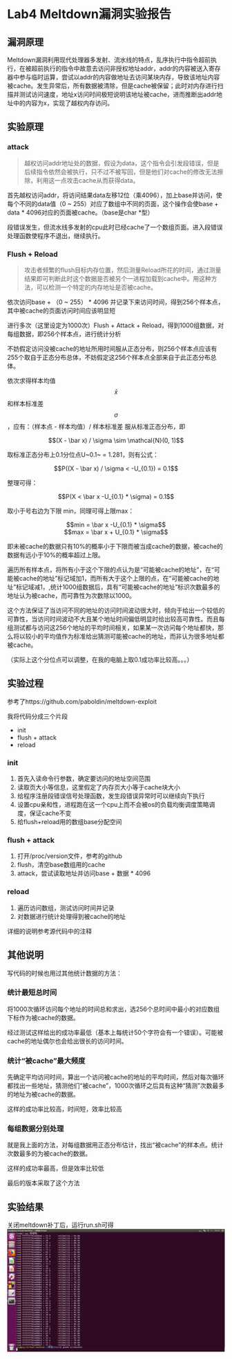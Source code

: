 # Lab4 Meltdown漏洞实验报告

## 漏洞原理

Meltdown漏洞利用现代处理器多发射、流水线的特点，乱序执行中指令超前执行，在被超前执行的指令中故意去访问非授权地址addr，addr的内容被送入寄存器中参与临时运算，尝试以addr的内容做地址去访问某块内存，导致该地址内容被cache。发生异常后，所有数据被清除，但是cache被保留；此时对内存进行扫描并测试访问速度，地址x访问时间极短说明该地址被cache，进而推断出addr地址中的内容为x，实现了越权内存访问。



## 实验原理

### attack

> 越权访问addr地址处的数据，假设为data，这个指令会引发段错误，但是后续指令依然会被执行，只不过不被写回，但是他们对cache的修改无法擦除，利用这一点攻击cache从而获得data。

首先越权访问addr，将访问结果data左移12位（乘4096），加上base并访问，使每个不同的data值（0 ~ 255）对应了数组中不同的页面，这个操作会使base + data * 4096对应的页面被cache。（base是char *型）

段错误发生，但流水线多发射的cpu此时已经cache了一个数组页面。进入段错误处理函数使程序不退出，继续执行。

### Flush + Reload

> 攻击者频繁的flush目标内存位置，然后测量Reload所花的时间，通过测量结果即可判断此时这个数据是否被另个一进程加载到cache中。用这种方法，可以检测一个特定的内存地址是否被cache。

依次访问base + （0 ~ 255） * 4096 并记录下来访问时间，得到256个样本点，其中被cache的页面访问时间应该明显短

进行多次（这里设定为1000次）Flush + Attack + Reload，得到1000组数据，对每组数据，即256个样本点，进行统计分析

不妨假定访问没被cache的地址所用时间服从正态分布，则256个样本点应该有255个取自于正态分布总体，不妨假定这256个样本点全部来自于此正态分布总体。

依次求得样本均值 $$\bar x$$ 和样本标准差 $$\sigma$$，应有：（样本点 - 样本均值）/ 样本标准差 服从标准正态分布，即

<center> $$(X - \bar x) / \sigma \sim \mathcal{N}(0, 1)$$ </center>

取标准正态分布上0.1分位点U~0.1~ = 1.281，则有公式：

<center> $$P((X - \bar x) / \sigma < -U_{0.1}) = 0.1$$ </center>

整理可得：

<center> $$P(X  < \bar x  -U_{0.1} * \sigma) = 0.1$$ </center>

取小于号右边为下限 min，同理可得上限max：

<center>$$min = \bar x  -U_{0.1} * \sigma$$</center>

<center>$$max = \bar x  + U_{0.1} * \sigma$$</center>

即未被cache的数据只有10%的概率小于下限而被当成cache的数据，被cache的数据有远小于10%的概率超过上限。

遍历所有样本点，将所有小于这个下限的点认为是“可能被cache的地址”，在“可能被cache的地址”标记域加1，而所有大于这个上限的点，在“可能被cache的地址”标记域减1，,统计1000组数据后，具有“可能被cache的地址”标识次数最多的地址认为被cache，而可靠性为次数除以1000。

这个方法保证了当访问不同的地址的访问时间波动很大时，倾向于给出一个较低的可靠性，当访问时间波动不大且某个地址时间偏低明显时给出较高可靠性。而且每组测试都与访问这256个地址的平均时间相关，如果某一次访问每个地址都快，那么将以较小的平均值作为标准给出猜测可能被cache的地址，而非认为很多地址都被cache。

（实际上这个分位点可以调整，在我的电脑上取0.1成功率比较高。。。）



## 实验过程

参考了https://github.com/paboldin/meltdown-exploit 

我将代码分成三个片段

- init
- flush + attack
- reload

### init

1. 首先入读命令行参数，确定要访问的地址空间范围
2. 读取页大小等信息，这里假定了内存页大小等于cache块大小
3. 给程序注册段错误信号处理函数，发生段错误异常时可以继续向下执行
4. 设置cpu亲和性，进程跑在这一个cpu上而不会被os的负载均衡调度策略调度，保证cache不变
5. 给flush+reload用的数组base分配空间

### flush + attack

1. 打开/proc/version文件，参考的github
2. flush，清空base数组用的cache
3. attack，尝试读取地址并访问base + 数据 * 4096

### reload

1. 遍历访问数组，测试访问时间并记录
2. 对数据进行统计处理得到被cache的地址



详细的说明参考源代码中的注释



## 其他说明

写代码的时候也用过其他统计数据的方法：

### 统计最短总时间

将1000次循环访问每个地址的时间总和求出，选256个总时间中最小的对应数组下标作为被cache的数据。

经过测试这样给出的成功率最低（基本上每统计50个字符会有一个错误）。可能被cache的地址偶尔也会给出很长的访问时间。

### 统计“被cache”最大频度

先确定平均访问时间，算出一个访问被cache的地址的平均时间，然后对每次循环都找出一些地址，猜测他们“被cache”，1000次循环之后具有这种“猜测”次数最多的地址为被cache的数据。

这样的成功率比较高，时间短，效率比较高

### 每组数据分别处理

就是我上面的方法，对每组数据用正态分布估计，找出“被cache”的样本点。统计次数最多的为被cache的数据。

这样的成功率最高，但是效率比较低

最后的版本采取了这个方法



## 实验结果

关闭meltdown补丁后，运行run.sh可得
![result](https://raw.githubusercontent.com/OSH-2018/4-yxyyyxxyy/master/result1.png)

